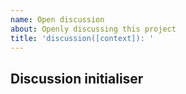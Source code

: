 ```yaml
---
name: Open discussion
about: Openly discussing this project
title: 'discussion([context]): '
---
```


<!-- Please use [context] in title to discribe the package related to this issue.
Valid options are; smartcloudjs, cli, discord, workflows, components, webfront, console, webdocs
smartcloud-discord context example: bug(discord): {your title here}
-->

## Discussion initialiser

<!-- A shorterned and brief introduction to what you want to discuss -->
